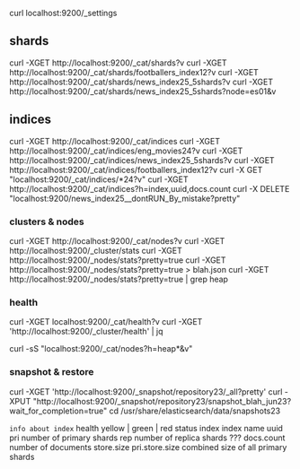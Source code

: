 curl localhost:9200/_settings


## shards
curl -XGET http://localhost:9200/_cat/shards?v
curl -XGET http://localhost:9200/_cat/shards/footballers_index12?v
curl -XGET http://localhost:9200/_cat/shards/news_index25_5shards?v
curl -XGET http://localhost:9200/_cat/shards/news_index25_5shards?node=es01&v

## indices
curl -XGET http://localhost:9200/_cat/indices
curl -XGET http://localhost:9200/_cat/indices/eng_movies24?v        <!-- details about 1 particular index -->
curl -XGET http://localhost:9200/_cat/indices/news_index25_5shards?v
curl -XGET http://localhost:9200/_cat/indices/footballers_index12?v
curl -X GET "localhost:9200/_cat/indices/*24?v"         <!-- return only those indices that end with 24 (regex) -->
curl -XGET http://localhost:9200/_cat/indices?h=index,uuid,docs.count       <!-- output only 3 columns -->
curl -X DELETE "localhost:9200/news_index25__dontRUN_By_mistake?pretty"                          <!-- delete index -->


<!-------------------------------------------------------------------->


### clusters & nodes

curl -XGET http://localhost:9200/_cat/nodes?v
curl -XGET http://localhost:9200/_cluster/stats
curl -XGET http://localhost:9200/_nodes/stats?pretty=true
curl -XGET http://localhost:9200/_nodes/stats?pretty=true > blah.json
curl -XGET http://localhost:9200/_nodes/stats?pretty=true | grep heap

### health
curl -XGET localhost:9200/_cat/health?v                             <!-- verbose -->
curl -XGET 'http://localhost:9200/_cluster/health' | jq             <!-- json output -->


curl -sS  "localhost:9200/_cat/nodes?h=heap*&v"
<!-------------------------------------------------------------------->

### snapshot & restore
curl -XGET 'http://localhost:9200/_snapshot/repository23/_all?pretty'
curl -XPUT "http://localhost:9200/_snapshot/repository23/snapshot_blah_jun23?wait_for_completion=true"
cd /usr/share/elasticsearch/data/snapshots23            <!-- it seems snapshot got created -->
<!-------------------------------------------------------------------->


`info about index`
    health                  yellow | green | red
    status
    index                   index name
    uuid
    pri                     number of primary shards
    rep                     number of replica shards ???
    docs.count              number of documents
    store.size
    pri.store.size          combined size of all primary shards
<!-------------------------------------------------------------------->